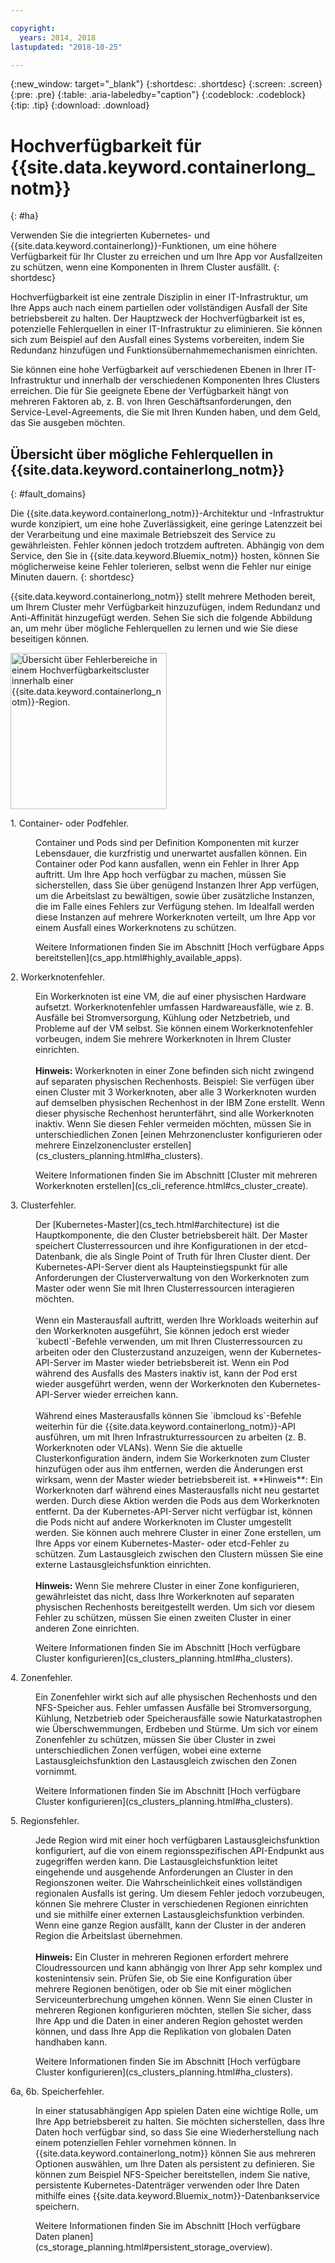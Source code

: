 ```yaml
---

copyright:
  years: 2014, 2018
lastupdated: "2018-10-25"

---
```


{:new_window: target="_blank"}
{:shortdesc: .shortdesc}
{:screen: .screen}
{:pre: .pre}
{:table: .aria-labeledby="caption"}
{:codeblock: .codeblock}
{:tip: .tip}
{:download: .download}




# Hochverfügbarkeit für {{site.data.keyword.containerlong_notm}}
{: #ha}

Verwenden Sie die integrierten Kubernetes- und {{site.data.keyword.containerlong}}-Funktionen, um eine höhere Verfügbarkeit für Ihr Cluster zu erreichen und um Ihre App vor Ausfallzeiten zu schützen, wenn eine Komponenten in Ihrem Cluster ausfällt.
{: shortdesc}

Hochverfügbarkeit ist eine zentrale Disziplin in einer IT-Infrastruktur, um Ihre Apps auch nach einem partiellen oder vollständigen Ausfall der Site betriebsbereit zu halten. Der Hauptzweck der Hochverfügbarkeit ist es, potenzielle Fehlerquellen in einer IT-Infrastruktur zu eliminieren. Sie können sich zum Beispiel auf den Ausfall eines Systems vorbereiten, indem Sie Redundanz hinzufügen und Funktionsübernahmemechanismen einrichten.

Sie können eine hohe Verfügbarkeit auf verschiedenen Ebenen in Ihrer IT-Infrastruktur und innerhalb der verschiedenen Komponenten Ihres Clusters erreichen. Die für Sie geeignete Ebene der Verfügbarkeit hängt von mehreren Faktoren ab, z. B. von Ihren Geschäftsanforderungen, den Service-Level-Agreements, die Sie mit Ihren Kunden haben, und dem Geld, das Sie ausgeben möchten.

## Übersicht über mögliche Fehlerquellen in {{site.data.keyword.containerlong_notm}}
{: #fault_domains} 

Die {{site.data.keyword.containerlong_notm}}-Architektur und -Infrastruktur wurde konzipiert, um eine hohe Zuverlässigkeit, eine geringe Latenzzeit bei der Verarbeitung und eine maximale Betriebszeit des Service zu gewährleisten. Fehler können jedoch trotzdem auftreten. Abhängig von dem Service, den Sie in {{site.data.keyword.Bluemix_notm}} hosten, können Sie möglicherweise keine Fehler tolerieren, selbst wenn die Fehler nur einige Minuten dauern.
{: shortdesc}

{{site.data.keyword.containerlong_notm}} stellt mehrere Methoden bereit, um Ihrem Cluster mehr Verfügbarkeit hinzuzufügen, indem Redundanz und Anti-Affinität hinzugefügt werden. Sehen Sie sich die folgende Abbildung an, um mehr über mögliche Fehlerquellen zu lernen und wie Sie diese beseitigen können.

<img src="images/cs_failure_ov.png" alt="Übersicht über Fehlerbereiche in einem Hochverfügbarkeitscluster innerhalb einer {{site.data.keyword.containerlong_notm}}-Region." width="250" style="width:250px; border-style: none"/>

<dl>
<dt> 1. Container- oder Podfehler.</dt>
  <dd><p>Container und Pods sind per Definition Komponenten mit kurzer Lebensdauer, die kurzfristig und unerwartet ausfallen können. Ein Container oder Pod kann ausfallen, wenn ein Fehler in Ihrer App auftritt. Um Ihre App hoch verfügbar zu machen, müssen Sie sicherstellen, dass Sie über genügend Instanzen Ihrer App verfügen, um die Arbeitslast zu bewältigen, sowie über zusätzliche Instanzen, die im Falle eines Fehlers zur Verfügung stehen. Im Idealfall werden diese Instanzen auf mehrere Workerknoten verteilt, um Ihre App vor einem Ausfall eines Workerknotens zu schützen.</p>
  <p>Weitere Informationen finden Sie im Abschnitt [Hoch verfügbare Apps bereitstellen](cs_app.html#highly_available_apps).</p></dd>
<dt> 2. Workerknotenfehler.</dt>
  <dd><p>Ein Workerknoten ist eine VM, die auf einer physischen Hardware aufsetzt. Workerknotenfehler umfassen Hardwareausfälle, wie z. B. Ausfälle bei Stromversorgung, Kühlung oder Netzbetrieb, und Probleme auf der VM selbst. Sie können einem Workerknotenfehler vorbeugen, indem Sie mehrere Workerknoten in Ihrem Cluster einrichten. <br/><br/><strong>Hinweis:</strong> Workerknoten in einer Zone befinden sich nicht zwingend auf separaten physischen Rechenhosts. Beispiel: Sie verfügen über einen Cluster mit 3 Workerknoten, aber alle 3 Workerknoten wurden auf demselben physischen Rechenhost in der IBM Zone erstellt. Wenn dieser physische Rechenhost herunterfährt, sind alle Workerknoten inaktiv. Wenn Sie diesen Fehler vermeiden möchten, müssen Sie in unterschiedlichen Zonen [einen Mehrzonencluster konfigurieren oder mehrere Einzelzonencluster erstellen](cs_clusters_planning.html#ha_clusters).</p>
  <p>Weitere Informationen finden Sie im Abschnitt [Cluster mit mehreren Workerknoten erstellen](cs_cli_reference.html#cs_cluster_create).</p></dd>
<dt> 3. Clusterfehler.</dt>
  <dd><p>Der [Kubernetes-Master](cs_tech.html#architecture) ist die Hauptkomponente, die den Cluster betriebsbereit hält. Der Master speichert Clusterressourcen und ihre Konfigurationen in der etcd-Datenbank, die als Single Point of Truth für Ihren Cluster dient. Der Kubernetes-API-Server dient als Haupteinstiegspunkt für alle Anforderungen der Clusterverwaltung von den Workerknoten zum Master oder wenn Sie mit Ihren Clusterressourcen interagieren möchten.<br><br>Wenn ein Masterausfall auftritt, werden Ihre Workloads weiterhin auf den Workerknoten ausgeführt, Sie können jedoch erst wieder `kubectl`-Befehle verwenden, um mit Ihren Clusterressourcen zu arbeiten oder den Clusterzustand anzuzeigen, wenn der Kubernetes-API-Server im Master wieder betriebsbereit ist. Wenn ein Pod während des Ausfalls des Masters inaktiv ist, kann der Pod erst wieder ausgeführt werden, wenn der Workerknoten den Kubernetes-API-Server wieder erreichen kann.<br><br>Während eines Masterausfalls können Sie `ibmcloud ks`-Befehle weiterhin für die {{site.data.keyword.containerlong_notm}}-API ausführen, um mit Ihren Infrastrukturressourcen zu arbeiten (z. B. Workerknoten oder VLANs). Wenn Sie die aktuelle Clusterkonfiguration ändern, indem Sie Workerknoten zum Cluster hinzufügen oder aus ihm entfernen, werden die Änderungen erst wirksam, wenn der Master wieder betriebsbereit ist. **Hinweis**: Ein Workerknoten darf während eines Masterausfalls nicht neu gestartet werden. Durch diese Aktion werden die Pods aus dem Workerknoten entfernt. Da der Kubernetes-API-Server nicht verfügbar ist, können die Pods nicht auf andere Workerknoten im Cluster umgestellt werden.
Sie können auch mehrere Cluster in einer Zone erstellen, um Ihre Apps vor einem Kubernetes-Master- oder etcd-Fehler zu schützen. Zum Lastausgleich zwischen den Clustern müssen Sie eine externe Lastausgleichsfunktion einrichten. <br/><br/><strong>Hinweis:</strong> Wenn Sie mehrere Cluster in einer Zone konfigurieren, gewährleistet das nicht, dass Ihre Workerknoten auf separaten physischen Rechenhosts bereitgestellt werden. Um sich vor diesem Fehler zu schützen, müssen Sie einen zweiten Cluster in einer anderen Zone einrichten.</p>
  <p>Weitere Informationen finden Sie im Abschnitt [Hoch verfügbare Cluster konfigurieren](cs_clusters_planning.html#ha_clusters).</p></dd>
<dt> 4. Zonenfehler.</dt>
  <dd><p>Ein Zonenfehler wirkt sich auf alle physischen Rechenhosts und den NFS-Speicher aus. Fehler umfassen Ausfälle bei Stromversorgung, Kühlung, Netzbetrieb oder Speicherausfälle sowie Naturkatastrophen wie Überschwemmungen, Erdbeben und Stürme. Um sich vor einem Zonenfehler zu schützen, müssen Sie über Cluster in zwei unterschiedlichen Zonen verfügen, wobei eine externe Lastausgleichsfunktion den Lastausgleich zwischen den Zonen vornimmt.</p>
  <p>Weitere Informationen finden Sie im Abschnitt [Hoch verfügbare Cluster konfigurieren](cs_clusters_planning.html#ha_clusters).</p></dd>    
<dt> 5. Regionsfehler.</dt>
  <dd><p>Jede Region wird mit einer hoch verfügbaren Lastausgleichsfunktion konfiguriert, auf die von einem regionsspezifischen API-Endpunkt aus zugegriffen werden kann. Die Lastausgleichsfunktion leitet eingehende und ausgehende Anforderungen an Cluster in den Regionszonen weiter. Die Wahrscheinlichkeit eines vollständigen regionalen Ausfalls ist gering. Um diesem Fehler jedoch vorzubeugen, können Sie mehrere Cluster in verschiedenen Regionen einrichten und sie mithilfe einer externen Lastausgleichsfunktion verbinden. Wenn eine ganze Region ausfällt, kann der Cluster in der anderen Region die Arbeitslast übernehmen. <br/><br/><strong>Hinweis:</strong> Ein Cluster in mehreren Regionen erfordert mehrere Cloudressourcen und kann abhängig von Ihrer App sehr komplex und kostenintensiv sein. Prüfen Sie, ob Sie eine Konfiguration über mehrere Regionen benötigen, oder ob Sie mit einer möglichen Serviceunterbrechung umgehen können. Wenn Sie einen Cluster in mehreren Regionen konfigurieren möchten, stellen Sie sicher, dass Ihre App und die Daten in einer anderen Region gehostet werden können, und dass Ihre App die Replikation von globalen Daten handhaben kann.</p>
  <p>Weitere Informationen finden Sie im Abschnitt [Hoch verfügbare Cluster konfigurieren](cs_clusters_planning.html#ha_clusters).</p></dd>   
<dt> 6a, 6b. Speicherfehler.</dt>
  <dd><p>In einer statusabhängigen App spielen Daten eine wichtige Rolle, um Ihre App betriebsbereit zu halten. Sie möchten sicherstellen, dass Ihre Daten hoch verfügbar sind, so dass Sie eine Wiederherstellung nach einem potenziellen Fehler vornehmen können. In {{site.data.keyword.containerlong_notm}} können Sie aus mehreren Optionen auswählen, um Ihre Daten als persistent zu definieren. Sie können zum Beispiel NFS-Speicher bereitstellen, indem Sie native, persistente Kubernetes-Datenträger verwenden oder Ihre Daten mithilfe eines {{site.data.keyword.Bluemix_notm}}-Datenbankservice speichern.</p>
  <p>Weitere Informationen finden Sie im Abschnitt [Hoch verfügbare Daten planen](cs_storage_planning.html#persistent_storage_overview).</p></dd> 
</dl>

